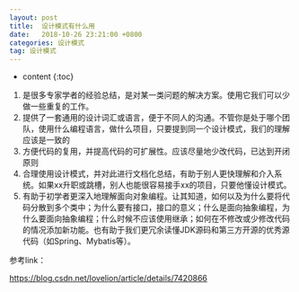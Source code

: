 ```yaml
---
layout: post
title:  设计模式有什么用
date:   2018-10-26 23:21:00 +0800
categories: 设计模式
tag: 设计模式
---
```


* content
{:toc}

1. 是很多专家学者的经验总结，是对某一类问题的解决方案。使用它我们可以少做一些重复的工作。
2. 提供了一套通用的设计词汇或语言，便于不同人的沟通。不管你是处于哪个团队，使用什么编程语言，做什么项目，只要提到同一个设计模式，我们的理解应该是一致的
3. 方便代码的复用，并提高代码的可扩展性。应该尽量地少改代码，已达到开闭原则
4. 合理使用设计模式，并对此进行文档化总结，有助于别人更快理解和介入系统。如果xx升职或跳槽，别人也能很容易接手xx的项目，只要他懂设计模式。
5. 有助于初学者更深入地理解面向对象编程。让其知道，如何以及为什么要将代码分散到多个类中；为什么要有接口，接口的意义；什么是面向抽象编程，为什么要面向抽象编程；什么时候不应该使用继承；如何在不修改或少修改代码的情况添加新功能。也有助于我们更冗余读懂JDK源码和第三方开源的优秀源代码（如Spring、Mybatis等）。

参考link：

https://blog.csdn.net/lovelion/article/details/7420866